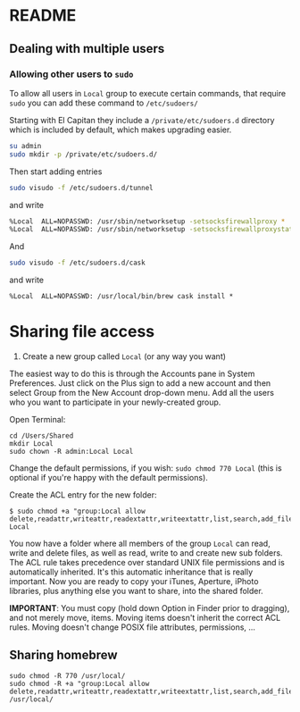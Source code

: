 # README

## Dealing with multiple users

### Allowing other users to `sudo`

To allow all users in `Local` group to execute certain commands, that require `sudo` you can add these command to `/etc/sudoers/`

Starting with El Capitan they include a `/private/etc/sudoers.d` directory which is included by default, which makes upgrading easier.

```bash
su admin
sudo mkdir -p /private/etc/sudoers.d/
```

Then start adding entries

```bash
sudo visudo -f /etc/sudoers.d/tunnel
```

and write

```bash
%Local  ALL=NOPASSWD: /usr/sbin/networksetup -setsocksfirewallproxy *
%Local  ALL=NOPASSWD: /usr/sbin/networksetup -setsocksfirewallproxystate *
```

And

```bash
sudo visudo -f /etc/sudoers.d/cask
```

and write

```
%Local  ALL=NOPASSWD: /usr/local/bin/brew cask install *
```

# Sharing file access

1. Create a new group called `Local` (or any way you want)

The easiest way to do this is through the Accounts pane in System Preferences. Just click on the Plus sign to add a new account and then select Group from the New Account drop-down menu. Add all the users who you want to participate in your newly-created group.

Open Terminal:

```
cd /Users/Shared
mkdir Local
sudo chown -R admin:Local Local
```

Change the default permissions, if you wish: `sudo chmod 770 Local` (this is optional if you're happy with the default permissions).

Create the ACL entry for the new folder:

```
$ sudo chmod +a "group:Local allow delete,readattr,writeattr,readextattr,writeextattr,list,search,add_file,add_subdirectory,delete_child,file_inherit,directory_inherit" Local
```

You now have a folder where all members of the group `Local` can read, write and delete files, as well as read, write to and create new sub folders. The ACL rule takes precedence over standard UNIX file permissions and is automatically inherited. It's this automatic inheritance that is really important. Now you are ready to copy your iTunes, Aperture, iPhoto libraries, plus anything else you want to share, into the shared folder.

**IMPORTANT**: You must copy (hold down Option in Finder prior to dragging), and not merely move, items. Moving items doesn't inherit the correct ACL rules. Moving doesn't change POSIX file attributes, permissions, ...

## Sharing homebrew

```shell
sudo chmod -R 770 /usr/local/
sudo chmod -R +a "group:Local allow delete,readattr,writeattr,readextattr,writeextattr,list,search,add_file,add_subdirectory,delete_child,file_inherit,directory_inherit" /usr/local/

```
